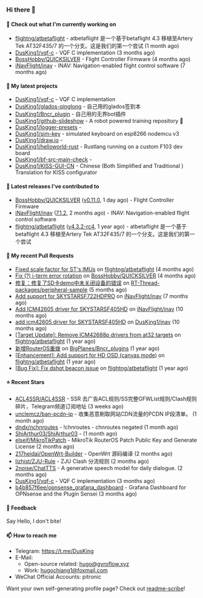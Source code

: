 ### Hi there 👋

#### 👷 Check out what I'm currently working on

- [flightng/atbetaflight](https://github.com/flightng/atbetaflight) - atbetaflight 是一个基于betaflight 4.3  移植至Artery Tek AT32F435/7 的一个分支。这是我们的第一个尝试 (1 month ago)
- [DusKing1/vqf-c](https://github.com/DusKing1/vqf-c) - VQF C implementation (3 months ago)
- [BossHobby/QUICKSILVER](https://github.com/BossHobby/QUICKSILVER) - Flight Controller Firmware (4 months ago)
- [iNavFlight/inav](https://github.com/iNavFlight/inav) - INAV: Navigation-enabled flight control software (7 months ago)

#### 🌱 My latest projects

- [DusKing1/vqf-c](https://github.com/DusKing1/vqf-c) - VQF C implementation
- [DusKing1/glados-qinglong](https://github.com/DusKing1/glados-qinglong) - 自己用的glados签到本
- [DusKing1/Bncr_plugin](https://github.com/DusKing1/Bncr_plugin) - 自己用的无界bot插件
- [DusKing1/github-slideshow](https://github.com/DusKing1/github-slideshow) - A robot powered training repository :robot:
- [DusKing1/logger-presets](https://github.com/DusKing1/logger-presets) - 
- [DusKing1/sim-key](https://github.com/DusKing1/sim-key) - simulated keyboard on esp8266 nodemcu v3
- [DusKing1/draw.io](https://github.com/DusKing1/draw.io) - 
- [DusKing1/helloworld-rust](https://github.com/DusKing1/helloworld-rust) - Rustlang running on a custom F103 dev board
- [DusKing1/bf-src-main-check](https://github.com/DusKing1/bf-src-main-check) - 
- [DusKing1/KISS-GUI-CN](https://github.com/DusKing1/KISS-GUI-CN) - Chinese (Both Simplified and Traditional ) Translation for KISS configurator

#### 🔭 Latest releases I've contributed to

- [BossHobby/QUICKSILVER](https://github.com/BossHobby/QUICKSILVER) ([v0.11.0](https://github.com/BossHobby/QUICKSILVER/releases/tag/v0.11.0), 1 day ago) - Flight Controller Firmware
- [iNavFlight/inav](https://github.com/iNavFlight/inav) ([7.1.2](https://github.com/iNavFlight/inav/releases/tag/7.1.2), 2 months ago) - INAV: Navigation-enabled flight control software
- [flightng/atbetaflight](https://github.com/flightng/atbetaflight) ([v4.3.2-rc4](https://github.com/flightng/atbetaflight/releases/tag/v4.3.2-rc4), 1 year ago) - atbetaflight 是一个基于betaflight 4.3  移植至Artery Tek AT32F435/7 的一个分支。这是我们的第一个尝试

#### 🔨 My recent Pull Requests

- [Fixed scale factor for ST&#39;s IMUs](https://github.com/flightng/atbetaflight/pull/63) on [flightng/atbetaflight](https://github.com/flightng/atbetaflight) (4 months ago)
- [Fix (?) i-term error rotation](https://github.com/BossHobby/QUICKSILVER/pull/115) on [BossHobby/QUICKSILVER](https://github.com/BossHobby/QUICKSILVER) (4 months ago)
- [修复：修复了SD卡demo中未关闭设备的错误](https://github.com/RT-Thread-packages/peripheral-sample/pull/32) on [RT-Thread-packages/peripheral-sample](https://github.com/RT-Thread-packages/peripheral-sample) (5 months ago)
- [Add support for SKYSTARSF722HDPRO](https://github.com/iNavFlight/inav/pull/9630) on [iNavFlight/inav](https://github.com/iNavFlight/inav) (7 months ago)
- [Add ICM42605 driver for SKYSTARSF405HD](https://github.com/iNavFlight/inav/pull/9370) on [iNavFlight/inav](https://github.com/iNavFlight/inav) (10 months ago)
- [add icm42605 driver for SKYSTARSF405HD](https://github.com/DusKing1/inav/pull/83) on [DusKing1/inav](https://github.com/DusKing1/inav) (10 months ago)
- [[Target Update]: Remove ICM42688p drivers from at32 targets](https://github.com/flightng/atbetaflight/pull/57) on [flightng/atbetaflight](https://github.com/flightng/atbetaflight) (1 year ago)
- [新增RouterOS重拨](https://github.com/BigPlanes/Bncr_plugins/pull/6) on [BigPlanes/Bncr_plugins](https://github.com/BigPlanes/Bncr_plugins) (1 year ago)
- [[Enhancement]: Add support for HD OSD (canvas mode)](https://github.com/flightng/atbetaflight/pull/54) on [flightng/atbetaflight](https://github.com/flightng/atbetaflight) (1 year ago)
- [[Bug Fix]: Fix dshot beacon issue](https://github.com/flightng/atbetaflight/pull/46) on [flightng/atbetaflight](https://github.com/flightng/atbetaflight) (1 year ago)

#### ⭐ Recent Stars

- [ACL4SSR/ACL4SSR](https://github.com/ACL4SSR/ACL4SSR) - SSR 去广告ACL规则/SS完整GFWList规则/Clash规则碎片，Telegram频道订阅地址 (3 weeks ago)
- [unclemcz/ban-pcdn-ip](https://github.com/unclemcz/ban-pcdn-ip) - 收集恶意刷取网站CDN流量的PCDN IP段清单。 (1 month ago)
- [dndx/nchnroutes](https://github.com/dndx/nchnroutes) - !chnroutes - chnroutes negated (1 month ago)
- [ShiArthur03/ShiArthur03](https://github.com/ShiArthur03/ShiArthur03) -  (1 month ago)
- [elseif/MikroTikPatch](https://github.com/elseif/MikroTikPatch) - MikroTik RouterOS Patch Public Key and Generate License (2 months ago)
- [217heidai/OpenWrt-Builder](https://github.com/217heidai/OpenWrt-Builder) - OpenWrt 源码编译 (2 months ago)
- [lizhist/ZJU-Rule](https://github.com/lizhist/ZJU-Rule) - ZJU Clash 分流规则 (2 months ago)
- [2noise/ChatTTS](https://github.com/2noise/ChatTTS) - A generative speech model for daily dialogue. (2 months ago)
- [DusKing1/vqf-c](https://github.com/DusKing1/vqf-c) - VQF C implementation (3 months ago)
- [b4b857f6ee/opnsense_grafana_dashboard](https://github.com/b4b857f6ee/opnsense_grafana_dashboard) - Grafana Dashboard for OPNsense and the Plugin Sensei (3 months ago)

#### 💬 Feedback

Say Hello, I don't bite!

#### 📫 How to reach me

- Telegram: https://t.me/DusKing
- E-Mail:
  - Open-source related: hugo@gyroflow.xyz
  - Work: hugochiang1@foxmail.com
- WeChat Official Accounts: pitronic

Want your own self-generating profile page? Check out [readme-scribe](https://github.com/muesli/readme-scribe)!
